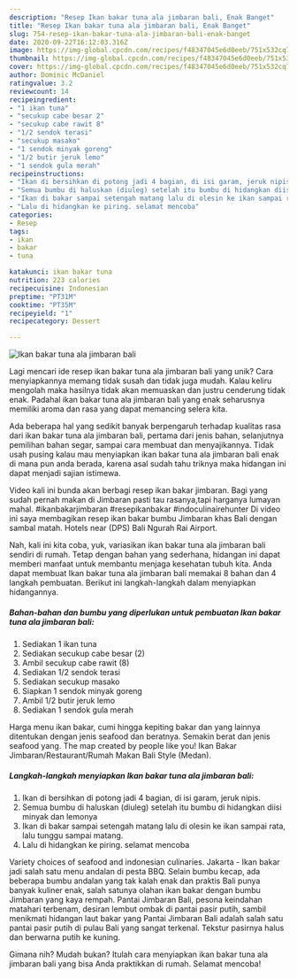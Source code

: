 ```yaml
---
description: "Resep Ikan bakar tuna ala jimbaran bali, Enak Banget"
title: "Resep Ikan bakar tuna ala jimbaran bali, Enak Banget"
slug: 754-resep-ikan-bakar-tuna-ala-jimbaran-bali-enak-banget
date: 2020-09-22T16:12:03.316Z
image: https://img-global.cpcdn.com/recipes/f48347045e6d0eeb/751x532cq70/ikan-bakar-tuna-ala-jimbaran-bali-foto-resep-utama.jpg
thumbnail: https://img-global.cpcdn.com/recipes/f48347045e6d0eeb/751x532cq70/ikan-bakar-tuna-ala-jimbaran-bali-foto-resep-utama.jpg
cover: https://img-global.cpcdn.com/recipes/f48347045e6d0eeb/751x532cq70/ikan-bakar-tuna-ala-jimbaran-bali-foto-resep-utama.jpg
author: Dominic McDaniel
ratingvalue: 3.2
reviewcount: 14
recipeingredient:
- "1 ikan tuna"
- "secukup cabe besar 2"
- "secukup cabe rawit 8"
- "1/2 sendok terasi"
- "secukup masako"
- "1 sendok minyak goreng"
- "1/2 butir jeruk lemo"
- "1 sendok gula merah"
recipeinstructions:
- "Ikan di bersihkan di potong jadi 4 bagian, di isi garam, jeruk nipis."
- "Semua bumbu di haluskan (diuleg) setelah itu bumbu di hidangkan diisi minyak dan lemonya"
- "Ikan di bakar sampai setengah matang lalu di olesin ke ikan sampai rata, lalu tunggu sampai matang."
- "Lalu di hidangkan ke piring. selamat mencoba"
categories:
- Resep
tags:
- ikan
- bakar
- tuna

katakunci: ikan bakar tuna 
nutrition: 223 calories
recipecuisine: Indonesian
preptime: "PT31M"
cooktime: "PT35M"
recipeyield: "1"
recipecategory: Dessert

---
```



![Ikan bakar tuna ala jimbaran bali](https://img-global.cpcdn.com/recipes/f48347045e6d0eeb/751x532cq70/ikan-bakar-tuna-ala-jimbaran-bali-foto-resep-utama.jpg)

Lagi mencari ide resep ikan bakar tuna ala jimbaran bali yang unik? Cara menyiapkannya memang tidak susah dan tidak juga mudah. Kalau keliru mengolah maka hasilnya tidak akan memuaskan dan justru cenderung tidak enak. Padahal ikan bakar tuna ala jimbaran bali yang enak seharusnya memiliki aroma dan rasa yang dapat memancing selera kita.

Ada beberapa hal yang sedikit banyak berpengaruh terhadap kualitas rasa dari ikan bakar tuna ala jimbaran bali, pertama dari jenis bahan, selanjutnya pemilihan bahan segar, sampai cara membuat dan menyajikannya. Tidak usah pusing kalau mau menyiapkan ikan bakar tuna ala jimbaran bali enak di mana pun anda berada, karena asal sudah tahu triknya maka hidangan ini dapat menjadi sajian istimewa.

Video kali ini bunda akan berbagi resep ikan bakar jimbaran. Bagi yang sudah pernah makan di Jimbaran pasti tau rasanya,tapi harganya lumayan mahal. #ikanbakarjimbaran #resepikanbakar #indoculinairehunter Di video ini saya membagikan resep ikan bakar bumbu Jimbaran khas Bali dengan sambal matah. Hotels near (DPS) Bali Ngurah Rai Airport.


Nah, kali ini kita coba, yuk, variasikan ikan bakar tuna ala jimbaran bali sendiri di rumah. Tetap dengan bahan yang sederhana, hidangan ini dapat memberi manfaat untuk membantu menjaga kesehatan tubuh kita. Anda dapat membuat Ikan bakar tuna ala jimbaran bali memakai 8 bahan dan 4 langkah pembuatan. Berikut ini langkah-langkah dalam menyiapkan hidangannya.

<!--inarticleads1-->

##### Bahan-bahan dan bumbu yang diperlukan untuk pembuatan Ikan bakar tuna ala jimbaran bali:

1. Sediakan 1 ikan tuna
1. Sediakan secukup cabe besar (2)
1. Ambil secukup cabe rawit (8)
1. Sediakan 1/2 sendok terasi
1. Sediakan secukup masako
1. Siapkan 1 sendok minyak goreng
1. Ambil 1/2 butir jeruk lemo
1. Sediakan 1 sendok gula merah


Harga menu ikan bakar, cumi hingga kepiting bakar dan yang lainnya ditentukan dengan jenis seafood dan beratnya. Semakin berat dan jenis seafood yang. The map created by people like you! Ikan Bakar Jimbaran/Restaurant/Rumah Makan Bali Style (Medan). 

<!--inarticleads2-->

##### Langkah-langkah menyiapkan Ikan bakar tuna ala jimbaran bali:

1. Ikan di bersihkan di potong jadi 4 bagian, di isi garam, jeruk nipis.
1. Semua bumbu di haluskan (diuleg) setelah itu bumbu di hidangkan diisi minyak dan lemonya
1. Ikan di bakar sampai setengah matang lalu di olesin ke ikan sampai rata, lalu tunggu sampai matang.
1. Lalu di hidangkan ke piring. selamat mencoba


Variety choices of seafood and indonesian culinaries. Jakarta - Ikan bakar jadi salah satu menu andalan di pesta BBQ. Selain bumbu kecap, ada beberapa bumbu andalan yang tak kalah enak dan praktis Bali punya banyak kuliner enak, salah satunya olahan ikan bakar dengan bumbu Jimbaran yang kaya rempah. Pantai Jimbaran Bali, pesona keindahan matahari terbenam, desiran lembut ombak di pantai pasir putih, sambil menikmati hidangan laut bakar yang Pantai Jimbaran Bali adalah salah satu pantai pasir putih di pulau Bali yang sangat terkenal. Tekstur pasirnya halus dan berwarna putih ke kuning. 

Gimana nih? Mudah bukan? Itulah cara menyiapkan ikan bakar tuna ala jimbaran bali yang bisa Anda praktikkan di rumah. Selamat mencoba!
